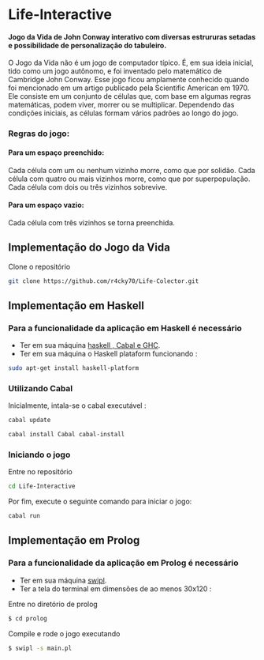 # Life-Interactive

#### Jogo da Vida de John Conway interativo com diversas estrururas setadas e possibilidade de personalização do tabuleiro.

O Jogo da Vida não é um jogo de computador típico. É, em sua ideia inicial, tido como um jogo autônomo, e foi inventado pelo matemático de Cambridge John Conway.
Esse jogo ficou amplamente conhecido quando foi mencionado em um artigo publicado pela Scientific American em 1970. Ele consiste em um conjunto de células que, com base em algumas regras matemáticas, podem viver, morrer ou se multiplicar. Dependendo das condições iniciais, as células formam vários padrões ao longo do jogo.

### Regras do jogo:

#### Para um espaço preenchido:

Cada célula com um ou nenhum vizinho morre, como que por solidão.
Cada célula com quatro ou mais vizinhos morre, como que por superpopulação.
Cada célula com dois ou três vizinhos sobrevive.

#### Para um espaço vazio:

Cada célula com três vizinhos se torna preenchida.

## Implementação do Jogo da Vida

Clone o repositório

```bash
git clone https://github.com/r4cky70/Life-Colector.git
```

## Implementação em Haskell

### Para a funcionalidade da aplicação em Haskell é necessário

- Ter em sua máquina [haskell , Cabal e GHC](https://www.haskell.org/downloads/).
- Ter em sua máquina o Haskell plataform funcionando :

```bash
sudo apt-get install haskell-platform
```
  
### Utilizando Cabal
Inicialmente, intala-se o cabal executável :

```bash
cabal update
```
```bash
cabal install Cabal cabal-install
```

### Iniciando o jogo

Entre no repositório

```bash
cd Life-Interactive
```
Por fim,  execute o seguinte comando para iniciar o jogo:

```bash
cabal run
```

## Implementação em Prolog

### Para a funcionalidade da aplicação em Prolog é necessário

- Ter em sua máquina [swipl](https://www.swi-prolog.org/download/stable/).
- Ter a tela do terminal em dimensões de ao menos 30x120 :

Entre no diretório de prolog

```bash
$ cd prolog
```

Compile e rode o jogo executando

```bash
$ swipl -s main.pl
```

